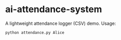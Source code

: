 # ai-attendance-system

A lightweight attendance logger (CSV) demo. Usage:
```
python attendance.py Alice
```
